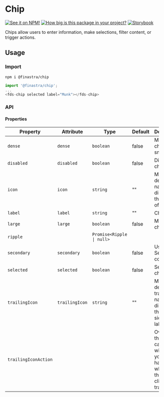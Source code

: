 # Chip

[![See it on NPM!](https://img.shields.io/npm/v/@finastra/chip?style=for-the-badge)](https://www.npmjs.com/package/@finastra/chip)
[![How big is this package in your project?](https://img.shields.io/bundlephobia/minzip/@finastra/chip?style=for-the-badge)](https://bundlephobia.com/result?p=@finastra/chip')
[![Storybook](https://shields.io/badge/-Play%20with%20this%20web%20component-2a0481?logo=storybook&style=for-the-badge)](https://finastra.github.io/finastra-design-system/?path=/story/data-display-chip--default)


Chips allow users to enter information, make selections, filter content, or trigger actions.

## Usage

### Import

```
npm i @finastra/chip
```

```ts
import '@finastra/chip';
...
<fds-chip selected label="Munk"></fds-chip>
```


### API
<!-- DOC -->
#### Properties

| Property             | Attribute      | Type                      | Default | Description                                      |
|----------------------|----------------|---------------------------|---------|--------------------------------------------------|
| `dense`              | `dense`        | `boolean`                 | false   | Make the chip smaller.                           |
| `disabled`           | `disabled`     | `boolean`                 | false   | Disable a chip.                                  |
| `icon`               | `icon`         | `string`                  | ""      | Material design icon name to display in the left side of the label |
| `label`              | `label`        | `string`                  | ""      | Chip label                                       |
| `large`              | `large`        | `boolean`                 | false   | Make the chip bigger.                            |
| `ripple`             |                | `Promise<Ripple \| null>` |         |                                                  |
| `secondary`          | `secondary`    | `boolean`                 | false   | Use Secondary color.                             |
| `selected`           | `selected`     | `boolean`                 | false   | Select a chip                                    |
| `trailingIcon`       | `trailingIcon` | `string`                  | ""      | Material design trailing icon name to display in the right side of the label |
| `trailingIconAction` |                |                           |         | Override this callback with what you want to happen whenever there's a click on the trailing icon |
<!-- /DOC -->